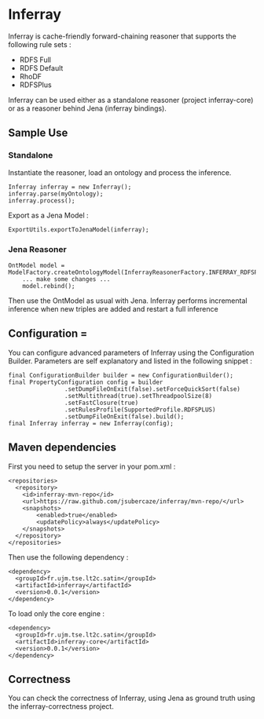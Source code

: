 Inferray
========

Inferray is cache-friendly forward-chaining reasoner that supports the following rule sets : 
* RDFS Full
* RDFS Default
* RhoDF
* RDFSPlus

Inferray can be used either as a standalone reasoner (project inferray-core) or as a reasoner behind Jena (inferray bindings).

## Sample Use

### Standalone

Instantiate the reasoner, load an ontology and process the inference.

    Inferray inferray = new Inferray();
    inferray.parse(myOntology);
    inferray.process();
    
Export as a Jena Model : 

    ExportUtils.exportToJenaModel(inferray);
    
### Jena Reasoner

    OntModel model = ModelFactory.createOntologyModel(InferrayReasonerFactory.INFERRAY_RDFSPLUS);
		... make some changes ...
		model.rebind();
				
Then use the OntModel as usual with Jena. Inferray performs incremental inference when new triples are added and restart
a full inference 

## Configuration =

You can configure advanced parameters of Inferray using the Configuration Builder. Parameters are self explanatory and listed in the following snippet : 

    final ConfigurationBuilder builder = new ConfigurationBuilder();
    final PropertyConfiguration config = builder
					.setDumpFileOnExit(false).setForceQuickSort(false)
					.setMultithread(true).setThreadpoolSize(8)
					.setFastClosure(true)
					.setRulesProfile(SupportedProfile.RDFSPLUS)
					.setDumpFileOnExit(false).build();
    final Inferray inferray = new Inferray(config);

## Maven dependencies

First you need to setup the server in your pom.xml :


    <repositories>
      <repository>
        <id>inferray-mvn-repo</id>
        <url>https://raw.github.com/jsubercaze/inferray/mvn-repo/</url>
        <snapshots>
            <enabled>true</enabled>
            <updatePolicy>always</updatePolicy>
        </snapshots>
      </repository>
    </repositories>

Then use the following dependency :

    <dependency>
      <groupId>fr.ujm.tse.lt2c.satin</groupId>
      <artifactId>inferray</artifactId>
      <version>0.0.1</version>
    </dependency>

To load only the core engine :

    <dependency>
      <groupId>fr.ujm.tse.lt2c.satin</groupId>
      <artifactId>inferray-core</artifactId>
      <version>0.0.1</version>
    </dependency>
    
## Correctness

You can check the correctness of Inferray, using Jena as ground truth using the inferray-correctness project.
